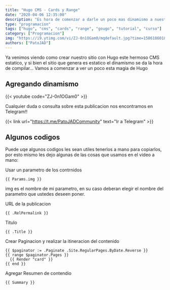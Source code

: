 ```yaml
---
title: "Hugo CMS - Cards y Range"
date: "2020-04-06 12:35:00"
description: "Es hora de comenzar a darle un poco mas dinamismo a nuestro sitio para que comience a darle color"
type: "programacion"
tags: ["hugo", "cms", "cards", "range", "gougo", "tutorial", "curso"]
category: ["Programacion"]
img: "https://i9.ytimg.com/vi/ZJ-0n1OGam0/mqdefault.jpg?time=1586186018409&sqp=CMiMrfQF&rs=AOn4CLCbx8pEdUGLjjKjsWlXGtVvnY816w"
authors: ["PatoJAD"]
---
```


Ya venimos viendo como crear nuestro sitio con Hugo este hermoso CMS estatico, y si bien el sitio que genera es estatico el dinamismo se da la hora de compilar... Vamos a comenzar a ver un poco esta magia de Hugo

## Agregando dinamismo

{{< youtube code="ZJ-0n1OGam0" >}}

Cualquier duda o consulta sobre esta publicacion nos encontramos en Telegram!!

{{< link url="https://t.me/PatoJADCommunity" text="Ir a Telegram" >}}

## Algunos codigos

Puede uqe algunos codigos les sean utiles tenerlos a mano para copiarlos, por esto mismo les dejo algunas de las cosas que usamos en el video a mano:

Usar un parametro de los contrnidos

    {{ Params.img }}

img es el nombre de mi parametro, en su caso deberan elegir el nombre del parametro que ustedes deseen poner.

URL de la publicacion

    {{ .RelPermalink }}

Titulo

    {{ .Title }}

Crear Paginacion y realizar la itineracion del contenido

    {{ $paginator := .Paginate .Site.RegularPages.ByDate.Reverse }}
    {{ range $paginator.Pages }}
      {{ Render "card" }}
    {{ end }}

Agregar Resumen de contendio

    {{ Summary }}
